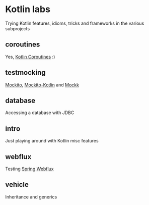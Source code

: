 # Kotlin labs
Trying Kotlin features, idioms, tricks and frameworks in the various subprojects

## coroutines
Yes, [Kotlin Coroutines](https://kotlinlang.org/docs/reference/coroutines-overview.html) :)

## testmocking
[Mockito](https://site.mockito.org/), [Mockito-Kotlin](https://github.com/nhaarman/mockito-kotlin) and [Mockk](https://mockk.io/)

## database
Accessing a database with JDBC

## intro
Just playing around with Kotlin misc features

## webflux
Testing [Spring Webflux](https://docs.spring.io/spring/docs/current/spring-framework-reference/web-reactive.html)

## vehicle
Inheritance and generics